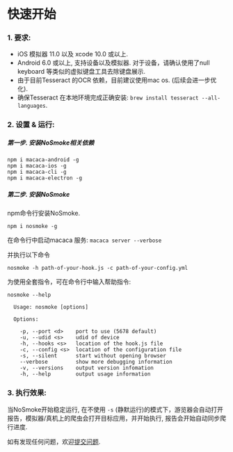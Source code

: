 # 快速开始

### 1. 要求:

* iOS 模拟器 11.0 以及 xcode 10.0 或以上.
* Android 6.0 或以上, 支持设备以及模拟器. 对于设备，请确认使用了null keyboard 等类似的虚拟键盘工具去除键盘展示.
* 由于目前Tesseract 的OCR 依赖，目前建议使用mac os. (后续会进一步优化).
* 确保Tesseract 在本地环境完成正确安装: `brew install tesseract --all-languages`.

### 2. 设置 & 运行:

##### **第一步.** 安装NoSmoke相关依赖

```
npm i macaca-android -g
npm i macaca-ios -g
npm i macaca-cli -g
npm i macaca-electron -g
```

##### **第二步.** 安装NoSmoke

npm命令行安装NoSmoke.

```
npm i nosmoke -g
```

在命令行中启动macaca 服务:  `macaca server --verbose`


并执行以下命令

```
nosmoke -h path-of-your-hook.js -c path-of-your-config.yml
```

为使用全套指令，可在命令行中输入帮助指令:

```
nosmoke --help

  Usage: nosmoke [options]

  Options:

    -p, --port <d>    port to use (5678 default)
    -u, --udid <s>    udid of device
    -h, --hooks <s>   location of the hook.js file
    -c, --config <s>  location of the configuration file
    -s, --silent      start without opening browser
    --verbose         show more debugging information
    -v, --versions    output version infomation
    -h, --help        output usage information
```

### 3. 执行效果:

当NoSmoke开始稳定运行, 在不使用 `-s` (静默运行)的模式下，游览器会自动打开报告，模拟器/真机上的爬虫会打开目标应用，并开始执行, 报告会开始自动同步爬行进度.

如有发现任何问题，欢迎[提交问题](https://github.com/macacajs/NoSmoke/issues).
